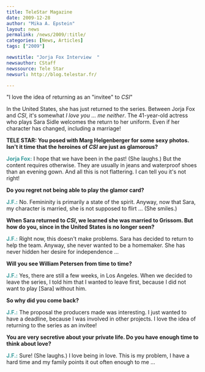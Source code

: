```yaml
---
title: TeleStar Magazine
date: 2009-12-28
author: "Mika A. Epstein"
layout: news
permalink: /news/2009/:title/
categories: [News, Articles]
tags: ["2009"]

newstitle: "Jorja Fox Interview  "
newsauthor: CStaff
newssource: Tele Star
newsurl: http://blog.telestar.fr/

---
```


"I love the idea of returning as an "invitee" to *CSI*"

In the United States, she has just returned to the series. Between Jorja Fox and *CSI*, it's somewhat *I love you ... me neither*. The 41-year-old actress who plays Sara Sidle welcomes the return to her uniform. Even if her character has changed, including a marriage!

**TELE STAR: You posed with Marg Helgenberger for some sexy photos. Isn't it time that the heroines of *CSI* are just as glamorous?**

<strong style="color: #339999;">Jorja Fox:</strong> I hope that we have been in the past! (She laughs.) But the content requires otherwise. They are usually in jeans and waterproof shoes than an evening gown. And all this is not flattering. I can tell you it's not right!

**Do you regret not being able to play the glamor card?**

<strong style="color: #339999;">J.F.:</strong> No. Femininity is primarily a state of the spirit. Anyway, now that Sara, my character is married, she is not supposed to flirt ... (She smiles.)

**When Sara returned to *CSI*, we learned she was married to Grissom. But how do you, since in the United States is no longer seen?**

<strong style="color: #339999;">J.F.:</strong> Right now, this doesn't make problems. Sara has decided to return to help the team. Anyway, she never wanted to be a homemaker. She has never hidden her desire for independence ...

**Will you see William Petersen from time to time?**

<strong style="color: #339999;">J.F.:</strong> Yes, there are still a few weeks, in Los Angeles. When we decided to leave the series, I told him that I wanted to leave first, because I did not want to play [Sara] without him.

**So why did you come back?**

<strong style="color: #339999;">J.F.:</strong> The proposal the producers made was interesting. I just wanted to have a deadline, because I was involved in other projects. I love the idea of returning to the series as an invitee!

**You are very secretive about your private life. Do you have enough time to think about love?**

<strong style="color: #339999;">J.F.:</strong> Sure! (She laughs.) I love being in love. This is my problem, I have a hard time and my family points it out often enough to me ...

